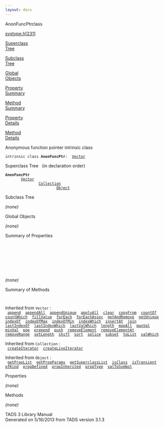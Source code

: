 ```yaml
---
layout: docs
---
```

<span class="title">AnonFuncPtr</span><span class="type">class</span>

[systype.h](../file/systype.h.html)\[[231](../source/systype.h.html#231)\]

[Superclass  
Tree](#_SuperClassTree_)

[Subclass  
Tree](#_SubClassTree_)

[Global  
Objects](#_ObjectSummary_)

[Property  
Summary](#_PropSummary_)

[Method  
Summary](#_MethodSummary_)

[Property  
Details](#_Properties_)

[Method  
Details](#_Methods_)

<div class="fdesc">

Anonymous function pointer intrinsic class

`intrinsic class `**`AnonFuncPtr`**` :   `[`Vector`](../object/Vector.html)

</div>

<span id="_SuperClassTree_"></span>

<div class="mjhd">

<span class="hdln">Superclass Tree</span>   (in declaration order)

</div>

**`AnonFuncPtr`**  
`         `[`Vector`](../object/Vector.html)  
`                 `[`Collection`](../object/Collection.html)  
`                         `[`Object`](../object/Object.html)  
<span id="_SubClassTree_"></span>

<div class="mjhd">

<span class="hdln">Subclass Tree</span>  

</div>

*(none)* <span id="_ObjectSummary_"></span>

<div class="mjhd">

<span class="hdln">Global Objects</span>  

</div>

*(none)* <span id="_PropSummary_"></span>

<div class="mjhd">

<span class="hdln">Summary of Properties</span>  

</div>

` `

` `

` `

` `

*(none)* <span id="_MethodSummary_"></span>

<div class="mjhd">

<span class="hdln">Summary of Methods</span>  

</div>

` `

Inherited from `Vector` :  
` `[`append`](../object/Vector.html#append)`  `[`appendAll`](../object/Vector.html#appendAll)`  `[`appendUnique`](../object/Vector.html#appendUnique)`  `[`applyAll`](../object/Vector.html#applyAll)`  `[`clear`](../object/Vector.html#clear)`  `[`copyFrom`](../object/Vector.html#copyFrom)`  `[`countOf`](../object/Vector.html#countOf)`  `[`countWhich`](../object/Vector.html#countWhich)`  `[`fillValue`](../object/Vector.html#fillValue)`  `[`forEach`](../object/Vector.html#forEach)`  `[`forEachAssoc`](../object/Vector.html#forEachAssoc)`  `[`getAndRemove`](../object/Vector.html#getAndRemove)`  `[`getUnique`](../object/Vector.html#getUnique)`  `[`indexOf`](../object/Vector.html#indexOf)`  `[`indexOfMax`](../object/Vector.html#indexOfMax)`  `[`indexOfMin`](../object/Vector.html#indexOfMin)`  `[`indexWhich`](../object/Vector.html#indexWhich)`  `[`insertAt`](../object/Vector.html#insertAt)`  `[`join`](../object/Vector.html#join)`  `[`lastIndexOf`](../object/Vector.html#lastIndexOf)`  `[`lastIndexWhich`](../object/Vector.html#lastIndexWhich)`  `[`lastValWhich`](../object/Vector.html#lastValWhich)`  `[`length`](../object/Vector.html#length)`  `[`mapAll`](../object/Vector.html#mapAll)`  `[`maxVal`](../object/Vector.html#maxVal)`  `[`minVal`](../object/Vector.html#minVal)`  `[`pop`](../object/Vector.html#pop)`  `[`prepend`](../object/Vector.html#prepend)`  `[`push`](../object/Vector.html#push)`  `[`removeElement`](../object/Vector.html#removeElement)`  `[`removeElementAt`](../object/Vector.html#removeElementAt)`  `[`removeRange`](../object/Vector.html#removeRange)`  `[`setLength`](../object/Vector.html#setLength)`  `[`shift`](../object/Vector.html#shift)`  `[`sort`](../object/Vector.html#sort)`  `[`splice`](../object/Vector.html#splice)`  `[`subset`](../object/Vector.html#subset)`  `[`toList`](../object/Vector.html#toList)`  `[`valWhich`](../object/Vector.html#valWhich)`  `

Inherited from `Collection` :  
` `[`createIterator`](../object/Collection.html#createIterator)`  `[`createLiveIterator`](../object/Collection.html#createLiveIterator)`  `

Inherited from `Object` :  
` `[`getPropList`](../object/Object.html#getPropList)`  `[`getPropParams`](../object/Object.html#getPropParams)`  `[`getSuperclassList`](../object/Object.html#getSuperclassList)`  `[`isClass`](../object/Object.html#isClass)`  `[`isTransient`](../object/Object.html#isTransient)`  `[`ofKind`](../object/Object.html#ofKind)`  `[`propDefined`](../object/Object.html#propDefined)`  `[`propInherited`](../object/Object.html#propInherited)`  `[`propType`](../object/Object.html#propType)`  `[`valToSymbol`](../object/Object.html#valToSymbol)`  `

<span id="_Properties_"></span>

<div class="mjhd">

<span class="hdln">Properties</span>  

</div>

*(none)* <span id="_Methods_"></span>

<div class="mjhd">

<span class="hdln">Methods</span>  

</div>

*(none)*

<div class="ftr">

TADS 3 Library Manual  
Generated on 5/16/2013 from TADS version 3.1.3

</div>
